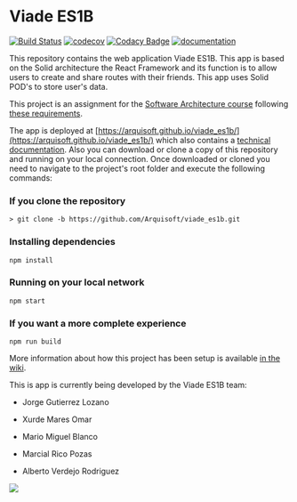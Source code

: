 Viade ES1B
======================================
[![Build Status](https://travis-ci.org/Arquisoft/viade_es1b.svg?branch=master)](https://travis-ci.org/Arquisoft/viade_es1b)
[![codecov](https://codecov.io/gh/Arquisoft/viade_es1b/branch/master/graph/badge.svg)](https://codecov.io/gh/Arquisoft/viade_es1b)
[![Codacy Badge](https://api.codacy.com/project/badge/Grade/380caaf42b344b7c964ea938c5ce379b)](https://www.codacy.com/gh/Arquisoft/viade_es1b?utm_source=github.com&amp;utm_medium=referral&amp;utm_content=Arquisoft/viade_es1b&amp;utm_campaign=Badge_Grade)
[![documentation](https://img.shields.io/badge/docs-arc42-9cf.svg)](https://arquisoft.github.io/viade_es1b/docs/)


This repository contains the web application Viade ES1B. This app is based on the Solid architecture the React Framework and its function is to allow users to create and share routes with their friends. This app uses Solid POD's to store user's data.

This project is an assignment for the [Software Architecture course](https://arquisoft.github.io/) following [these requirements](https://labra.solid.community/public/SoftwareArchitecture/AssignmentDescription/).

The app is deployed at [https://arquisoft.github.io/viade_es1b/](https://arquisoft.github.io/viade_es1b/) which also contains a [technical documentation](https://arquisoft.github.io/viade_es1b/docs). Also you can download or clone a copy of this repository and running on your local connection. Once downloaded or cloned you need to navigate to the project's root folder and execute the following commands:

### If you clone the repository
```
> git clone -b https://github.com/Arquisoft/viade_es1b.git

```
### Installing dependencies
```
npm install
```
### Running on your local network
```
npm start
```
### If you want a more complete experience
```
npm run build
```

More information about how this project has been setup is available [in the wiki](https://github.com/Arquisoft/viade_es1b/wiki).

This is app is currently being developed by the Viade ES1B team:

* Jorge Gutierrez Lozano

* Xurde Mares Omar

* Mario Miguel Blanco

* Marcial Rico Pozas

* Alberto Verdejo Rodriguez

<a href="https://github.com/Arquisoft/viade_es1b/graphs/contributors">
  <img src="https://contributors-img.web.app/image?repo=Arquisoft/viade_es1b" />
</a>

